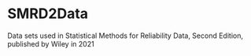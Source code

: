 # SMRD2Data
Data sets used in Statistical Methods for Reliability Data, Second Edition, published by Wiley in 2021
